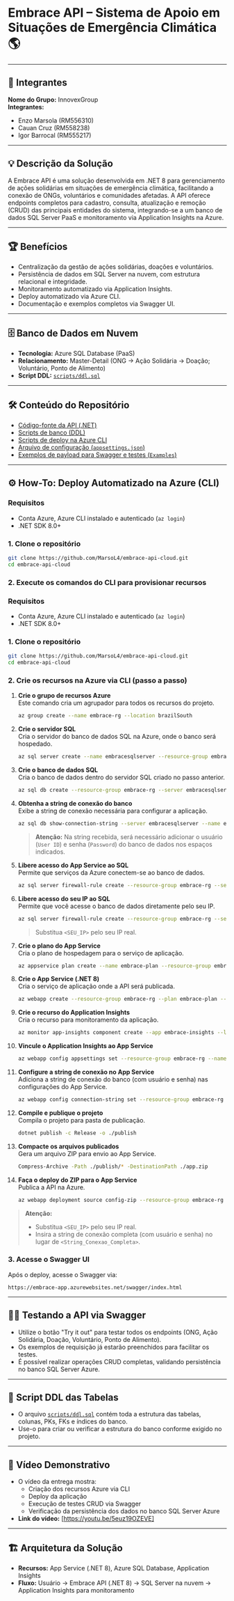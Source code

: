 # Embrace API – Sistema de Apoio em Situações de Emergência Climática 🌎

---

## 👤 Integrantes

**Nome do Grupo:** InnovexGroup  
**Integrantes:**
- Enzo Marsola (RM556310)
- Cauan Cruz (RM558238)
- Igor Barrocal (RM555217)

---

## 💡 Descrição da Solução

A Embrace API é uma solução desenvolvida em .NET 8 para gerenciamento de ações solidárias em situações de emergência climática, facilitando a conexão de ONGs, voluntários e comunidades afetadas. A API oferece endpoints completos para cadastro, consulta, atualização e remoção (CRUD) das principais entidades do sistema, integrando-se a um banco de dados SQL Server PaaS e monitoramento via Application Insights na Azure.

---

## 🏆 Benefícios

- Centralização da gestão de ações solidárias, doações e voluntários.
- Persistência de dados em SQL Server na nuvem, com estrutura relacional e integridade.
- Monitoramento automatizado via Application Insights.
- Deploy automatizado via Azure CLI.
- Documentação e exemplos completos via Swagger UI.

---

## 🗄️ Banco de Dados em Nuvem

- **Tecnologia:** Azure SQL Database (PaaS)
- **Relacionamento:** Master-Detail (ONG → Ação Solidária → Doação; Voluntário, Ponto de Alimento)
- **Script DDL:** [`scripts/ddl.sql`](scripts/ddl.sql)

---

## 🛠️ Conteúdo do Repositório

- [Código-fonte da API (.NET)](Embrace.API)
- [Scripts de banco (DDL)](scripts/ddl.sql)
- [Scripts de deploy na Azure CLI](scripts/deploy_commands.txt)
- [Arquivo de configuração (`appsettings.json`)](Embrace.API/appsettings.json)
- [Exemplos de payload para Swagger e testes (`Examples`)](Embrace.API/Examples/)

---

## ⚙️ How-To: Deploy Automatizado na Azure (CLI)

### **Requisitos**

- Conta Azure, Azure CLI instalado e autenticado (`az login`)
- .NET SDK 8.0+

### **1. Clone o repositório**

```bash
git clone https://github.com/MarsoL4/embrace-api-cloud.git
cd embrace-api-cloud
```

### **2. Execute os comandos do CLI para provisionar recursos**

### **Requisitos**

- Conta Azure, Azure CLI instalado e autenticado (`az login`)
- .NET SDK 8.0+

### 1. Clone o repositório

```bash
git clone https://github.com/MarsoL4/embrace-api-cloud.git
cd embrace-api-cloud
```

### 2. Crie os recursos na Azure via CLI (passo a passo)

1. **Crie o grupo de recursos Azure**  
   Este comando cria um agrupador para todos os recursos do projeto.
   ```bash
   az group create --name embrace-rg --location brazilSouth
   ```

2. **Crie o servidor SQL**  
   Cria o servidor do banco de dados SQL na Azure, onde o banco será hospedado.
   ```bash
   az sql server create --name embracesqlserver --resource-group embrace-rg --location brazilSouth --admin-user embraceadmin --admin-password "Embrace#2025"
   ```

3. **Crie o banco de dados SQL**  
   Cria o banco de dados dentro do servidor SQL criado no passo anterior.
   ```bash
   az sql db create --resource-group embrace-rg --server embracesqlserver --name embrace-db --service-objective S0
   ```

4. **Obtenha a string de conexão do banco**  
   Exibe a string de conexão necessária para configurar a aplicação.
   ```bash
   az sql db show-connection-string --server embracesqlserver --name embrace-db --client ado.net
   ```
   > **Atenção:** Na string recebida, será necessário adicionar o usuário (`User ID`) e senha (`Password`) do banco de dados nos espaços indicados.

5. **Libere acesso do App Service ao SQL**  
   Permite que serviços da Azure conectem-se ao banco de dados.
   ```bash
   az sql server firewall-rule create --resource-group embrace-rg --server embracesqlserver --name AllowAzureServices --start-ip-address 0.0.0.0 --end-ip-address 0.0.0.0
   ```

6. **Libere acesso do seu IP ao SQL**  
   Permite que você acesse o banco de dados diretamente pelo seu IP.
   ```bash
   az sql server firewall-rule create --resource-group embrace-rg --server embracesqlserver --name AllowLocal --start-ip-address <SEU_IP> --end-ip-address <SEU_IP>
   ```
   > Substitua `<SEU_IP>` pelo seu IP real.

7. **Crie o plano do App Service**  
   Cria o plano de hospedagem para o serviço de aplicação.
   ```bash
   az appservice plan create --name embrace-plan --resource-group embrace-rg --location brazilSouth --sku B1
   ```

8. **Crie o App Service (.NET 8)**  
   Cria o serviço de aplicação onde a API será publicada.
   ```bash
   az webapp create --resource-group embrace-rg --plan embrace-plan --name embrace-app --runtime "dotnet:8"
   ```

9. **Crie o recurso do Application Insights**  
   Cria o recurso para monitoramento da aplicação.
   ```bash
   az monitor app-insights component create --app embrace-insights --location brazilSouth --resource-group embrace-rg --application-type web
   ```

10. **Vincule o Application Insights ao App Service**  
    ```bash
    az webapp config appsettings set --resource-group embrace-rg --name embrace-app --settings "APPINSIGHTS_INSTRUMENTATIONKEY=$(az monitor app-insights component show --app embrace-insights --resource-group embrace-rg --query 'instrumentationKey' -o tsv)"
    ```

11. **Configure a string de conexão no App Service**  
    Adiciona a string de conexão do banco (com usuário e senha) nas configurações do App Service.
    ```bash
    az webapp config connection-string set --resource-group embrace-rg --name embrace-app --connection-string-type SQLAzure --settings SqlServer="<String_Conexao_Completa>"
    ```

12. **Compile e publique o projeto**  
    Compila o projeto para pasta de publicação.
    ```bash
    dotnet publish -c Release -o ./publish
    ```

13. **Compacte os arquivos publicados**  
    Gera um arquivo ZIP para envio ao App Service.
    ```bash
    Compress-Archive -Path ./publish/* -DestinationPath ./app.zip
    ```

14. **Faça o deploy do ZIP para o App Service**  
    Publica a API na Azure.
    ```bash
    az webapp deployment source config-zip --resource-group embrace-rg --name embrace-app --src ./app.zip
    ```

> **Atenção:**  
> - Substitua `<SEU_IP>` pelo seu IP real.  
> - Insira a string de conexão completa (com usuário e senha) no lugar de `<String_Conexao_Completa>`.


### **3. Acesse o Swagger UI**

Após o deploy, acesse o Swagger via:
```
https://embrace-app.azurewebsites.net/swagger/index.html
```

---

## 🧑‍💻 Testando a API via Swagger

- Utilize o botão "Try it out" para testar todos os endpoints (ONG, Ação Solidária, Doação, Voluntário, Ponto de Alimento).
- Os exemplos de requisição já estarão preenchidos para facilitar os testes.
- É possível realizar operações CRUD completas, validando persistência no banco SQL Server Azure.

---

## 📄 Script DDL das Tabelas

- O arquivo [`scripts/ddl.sql`](scripts/ddl.sql) contém toda a estrutura das tabelas, colunas, PKs, FKs e índices do banco.
- Use-o para criar ou verificar a estrutura do banco conforme exigido no projeto.

---

## 🎥 Vídeo Demonstrativo

- O vídeo da entrega mostra:
  - Criação dos recursos Azure via CLI
  - Deploy da aplicação
  - Execução de testes CRUD via Swagger
  - Verificação da persistência dos dados no banco SQL Server Azure
- **Link do vídeo:** [https://youtu.be/5euz19OZEVE]

---

## 🏗️ Arquitetura da Solução

- **Recursos:** App Service (.NET 8), Azure SQL Database, Application Insights
- **Fluxo:** Usuário → Embrace API (.NET 8) → SQL Server na nuvem → Application Insights para monitoramento
